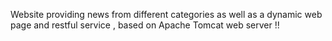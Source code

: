 Website providing news from different categories as well as a dynamic web page and restful service , based  on Apache Tomcat web server !!

